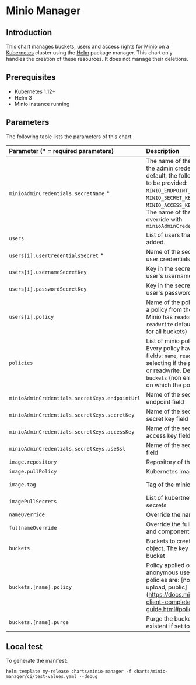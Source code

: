 # Minio Manager

## Introduction

This chart manages buckets, users and access rights for [Minio](https://min.io/) on a [Kubernetes](http://kubernetes.io) cluster using the [Helm](https://helm.sh) package manager.
This chart only handles the creation of these resources. It does not manage their deletions.

## Prerequisites

- Kubernetes 1.12+
- Helm 3
- Minio instance running

## Parameters

The following table lists the parameters of this chart.

| Parameter (* = required parameters)             | Description                                                                | default                    |
|:------------------------------------------------|:---------------------------------------------------------------------------|:---------------------------|
|`minioAdminCredentials.secretName` *             | The name of the secret containing the admin credentials. By the default, the following fields need to be provided: `MINIO_ENDPOINT_URL`, `MINIO_SECRET_KEY`, `MINIO_ACCESS_KEY`, `MINIO_USE_SSL`. The name of the field can be override with `minioAdminCredentials.secretKeys`||
|`users`                                          | List of users that need to be added.                                       |[]                         |
|`users[i].userCredentialsSecret` *               | Name of the secret containing the user credentials                         |                            |
|`users[i].usernameSecretKey`                     | Key in the secret containing the user's username                           |username                    |
|`users[i].passwordSecretKey`                     | Key in the secret containing the user's password                           |password                    |
|`users[i].policy`                                | Name of the policy to use. Can be a policy from the created one. Minio has `readonly`, `writeonly` and `readwrite` default policies applied for all buckets) |readonly |
|`policies`                                       | List of minio policies to create. Every policy have the following fields: `name`, `readOnly` (boolean selecting if the policy is read only or readwrite. Default to `true`), `buckets` (non empty list of buckets on which the policy apply). ||
|`minioAdminCredentials.secretKeys.endpointUrl`   | Name of the secret key for the endpoint field                              |MINIO_ENDPOINT_URL          |
|`minioAdminCredentials.secretKeys.secretKey`     | Name of the secret key for admin secret key field                          |MINIO_SECRET_KEY            |
|`minioAdminCredentials.secretKeys.accessKey`     | Name of the secret key for admin access key field                          |MINIO_ACCESS_KEY            |
|`minioAdminCredentials.secretKeys.useSsl`        | Name of the secret key for use ssl field                                   |MINIO_USE_SSL               |
|`image.repository`                               | Repository of the minio image                                              |minio/mc                    |
|`image.pullPolicy`                               | Kubernetes image pull policy                                               |IfNotPresent                |
|`image.tag`                                      | Tag of the minio image                                                     |RELEASE.2021-01-05T05-03-58Z|
|`imagePullSecrets`                               | List of kubertnetes image pull secrets                                     |                            |
|`nameOverride`                                   | Override the name of the chart                                             |                            |
|`fullnameOverride`                               | Override the full name of the chart and component                          |                            |
|`buckets`                                        | Buckets to create as a YAML object. The key is the name of the bucket      |{}                          |
|`buckets.[name].policy`                          | Policy applied on the bucket for anonymous users. Allowed policies are: [none, download, upload, public] (https://docs.min.io/docs/minio-client-complete-guide.html#policy) |none |
|`buckets.[name].purge`                           | Purge the bucket if already existent if set to true                        |false                       |

## Local test

To generate the manifest:
```shell
helm template my-release charts/minio-manager -f charts/minio-manager/ci/test-values.yaml --debug
```
